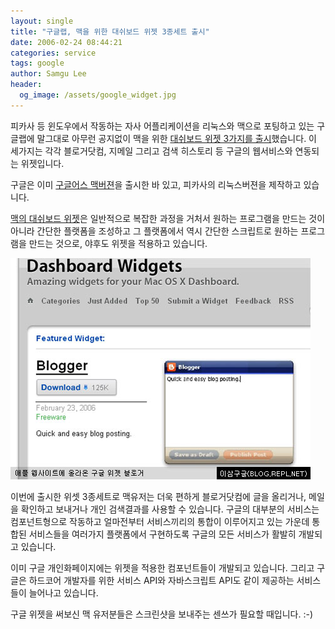 ```yaml
---
layout: single
title: "구글랩, 맥을 위한 대쉬보드 위젯 3종세트 출시"
date: 2006-02-24 08:44:21
categories: service
tags: google
author: Samgu Lee
header:
  og_image: /assets/google_widget.jpg
---
```


피카사 등 윈도우에서 작동하는 자사 어플리케이션을 리눅스와 맥으로 포팅하고 있는 구글랩에 말그대로 아무런 공지없이 맥을 위한 [대쉬보드 위젯 3가지를 출시](http://www.google.com/macwidgets/index.html)했습니다. 이 세가지는 각각 블로거닷컴, 지메일 그리고 검색 히스토리 등 구글의 웹서비스와 연동되는 위젯입니다.

구글은 이미 [구글어스 맥버젼](http://earth.google.com/download-earth.html)을 출시한 바 있고, 피카사의 리눅스버젼을 제작하고 있습니다.

[맥의 대쉬보드 위젯](http://www.apple.com/downloads/dashboard/)은 일반적으로 복잡한 과정을 거처서 원하는 프로그램을 만드는 것이 아니라 간단한 플랫폼을 조성하고 그 플랫폼에서 역시 간단한 스크립트로 원하는 프로그램을 만드는 것으로, 야후도 위젯을 적용하고 있습니다.

![맥 유저를 위한 구글 위젯 블로거](/assets/google_widget.jpg)

이번에 출시한 위셋 3종세트로 맥유저는 더욱 편하게 블로거닷컴에 글을 올리거나, 메일을 확인하고 보내거나 개인 검색결과를 사용할 수 있습니다. 구글의 대부분의 서비스는 컴포넌트형으로 작동하고 얼마전부터 서비스끼리의 통합이 이루어지고 있는 가운데 통합된 서비스들을 여러가지 플랫폼에서 구현하도록 구글의 모든 서비스가 활발히 개발되고 있습니다.

이미 구글 개인화페이지에는 위젯을 적용한 컴포넌트들이 개발되고 있습니다. 그리고 구글은 하드코어 개발자를 위한 서비스 API와 자바스크립트 API도 같이 제공하는 서비스들이 늘어나고 있습니다.

구글 위젯을 써보신 맥 유저분들은 스크린샷을 보내주는 센쓰가 필요할 때입니다. :-)
